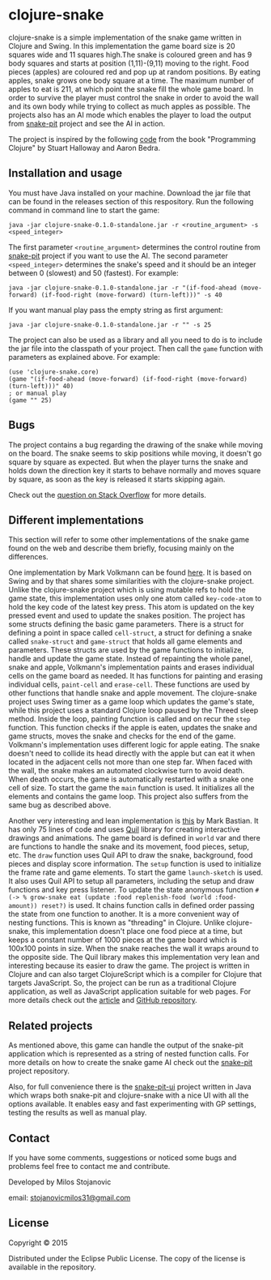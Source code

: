 # clojure-snake

clojure-snake is a simple implementation of the snake game written in Clojure and Swing. In this implementation the game board size is 20 squares wide and 11 squares high.The snake is coloured green and has 9 body squares and starts at position (1,11)-(9,11) moving to the right. Food pieces (apples) are coloured red and pop up at random positions. By eating apples, snake grows one body square at a time. The maximum number of apples to eat is 211, at which point the snake fill the whole game board. In order to survive the player must control the snake in order to avoid the wall and its own body while trying to collect as much apples as possible. The projects also has an AI mode which enables the player to load the output from [snake-pit](https://github.com/somi92/snake-pit) project and see the AI in action.

The project is inspired by the following [code](https://github.com/stuarthalloway/programming-clojure/blob/master/src/examples/snake.clj) from the book "Programming Clojure" by Stuart Halloway and Aaron Bedra. 

## Installation and usage

You must have Java installed on your machine. Download the jar file that can be found in the releases section of this respository. Run the following command in command line to start the game:

`java -jar clojure-snake-0.1.0-standalone.jar -r <routine_argument> -s <speed_integer>`

The first parameter `<routine_argument>` determines the control routine from [snake-pit](https://github.com/somi92/snake-pit) project if you want to use the AI. The second parameter `<speed_integer>` determines the snake's speed and it should be an integer between 0 (slowest) and 50 (fastest). For example: 
```
java -jar clojure-snake-0.1.0-standalone.jar -r "(if-food-ahead (move-forward) (if-food-right (move-forward) (turn-left)))" -s 40
```

If you want manual play pass the empty string as first argument:
```
java -jar clojure-snake-0.1.0-standalone.jar -r "" -s 25
```

The project can also be used as a library and all you need to do is to include the jar file into the classpath of your project. Then call the `game` function with parameters as explained above. For example:

```
(use 'clojure-snake.core)
(game "(if-food-ahead (move-forward) (if-food-right (move-forward) (turn-left)))" 40)
; or manual play
(game "" 25)
```

## Bugs

The project contains a bug regarding the drawing of the snake while moving on the board. The snake seems to skip positions while moving, it doesn't go square by square as expected. But when the player turns the snake and holds down the direction key it starts to behave normally and moves square by square, as soon as the key is released it starts skipping again.

Check out the [question on Stack Overflow](http://stackoverflow.com/questions/30551977/clojure-snake-skips-positions) for more details.

## Different implementations

This section will refer to some other implementations of the snake game found on the web and describe them briefly, focusing mainly on the differences.

One implementation by Mark Volkmann can be found [here](http://java.ociweb.com/mark/programming/ClojureSnake.html). It is based on Swing and by that shares some similarities with the clojure-snake project. Unlike the clojure-snake project which is using mutable refs to hold the game state, this implementation uses only one atom called `key-code-atom` to hold the key code of the latest key press. This atom is updated on the key pressed event and used to update the snakes position. The project has some structs defining the basic game parameters. There is a struct for defining a point in space called `cell-struct`, a struct for defining a snake called `snake-struct` and `game-struct` that holds all game elements and parameters. These structs are used by the game functions to initialize, handle and update the game state. Instead of repainting the whole panel, snake and apple, Volkmann's implementation paints and erases individual cells on the game board as needed. It has functions for painting and erasing individual cells, `paint-cell` and `erase-cell`. These functions are used by other functions that handle snake and apple movement. The clojure-snake project uses Swing timer as a game loop which updates the game's state, while this project uses a standard Clojure loop paused by the Threed sleep method. Inside the loop, painting function is called and on recur the `step` function. This function checks if the apple is eaten, updates the snake and game structs, moves the snake and checks for the end of the game. Volkmann's implementation uses different logic for apple eating. The snake doesn't need to collide its head directly with the apple but can eat it when located in the adjacent cells not more than one step far. When faced with the wall, the snake makes an automated clockwise turn to avoid death. When death occurs, the game is automatically restarted with a snake one cell of size. To start the game the `main` function is used. It initializes all the elements and contains the game loop. This project also suffers from the same bug as described above.

Another very interesting and lean implementation is [this](http://fn-code.blogspot.com/2015/08/a-clojure-snake-game.html) by Mark Bastian. It has only 75 lines of code and uses [Quil](http://quil.info/) library for creating interactive drawings and animations. The game board is defined in `world` var and there are functions to handle the snake and its movement, food pieces, setup, etc. The `draw` function uses Quil API to draw the snake, background, food pieces and display score information. The `setup` function is used to initialize the frame rate and game elements. To start the game `launch-sketch` is used. It also uses Quil API to setup all parameters, including the setup and draw functions and key press listener. To update the state anonymous function `#(-> % grow-snake eat (update :food replenish-food (world :food-amount)) reset?)` is used. It chains function calls in defined order passing the state from one function to another. It is a more convenient way of nesting functions. This is known as "threading" in Clojure. Unlike clojure-snake, this implementation doesn't place one food piece at a time, but keeps a constant number of 1000 pieces at the game board which is 100x100 points in size. When the snake reaches the wall it wraps around to the opposite side. The Quil library makes this implementation very lean and interesting because its easier to draw the game. The project is written in Clojure and can also target ClojureScript which is a compiler for Clojure that targets JavaScript. So, the project can be run as a traditional Clojure application, as well as JavaScript application suitable for web pages. For more details check out the [article](http://fn-code.blogspot.com/2015/08/a-clojure-snake-game.html) and [GitHub repository](https://github.com/markbastian/snake).

## Related projects

As mentioned above, this game can handle the output of the snake-pit application which is represented as a string of nested function calls. For more details on how to create the snake game AI check out the [snake-pit](https://github.com/somi92/snake-pit) project repository.

Also, for full convenience there is the [snake-pit-ui](https://github.com/somi92/snake-pit-ui) project written in Java which wraps both snake-pit and clojure-snake with a nice UI with all the options available. It enables easy and fast experimenting with GP settings, testing the results as well as manual play.

## Contact

If you have some comments, suggestions or noticed some bugs and problems feel free to contact me and contribute.

Developed by Milos Stojanovic 

email: stojanovicmilos31@gmail.com

## License

Copyright © 2015

Distributed under the Eclipse Public License. The copy of the license is available in the repository.
